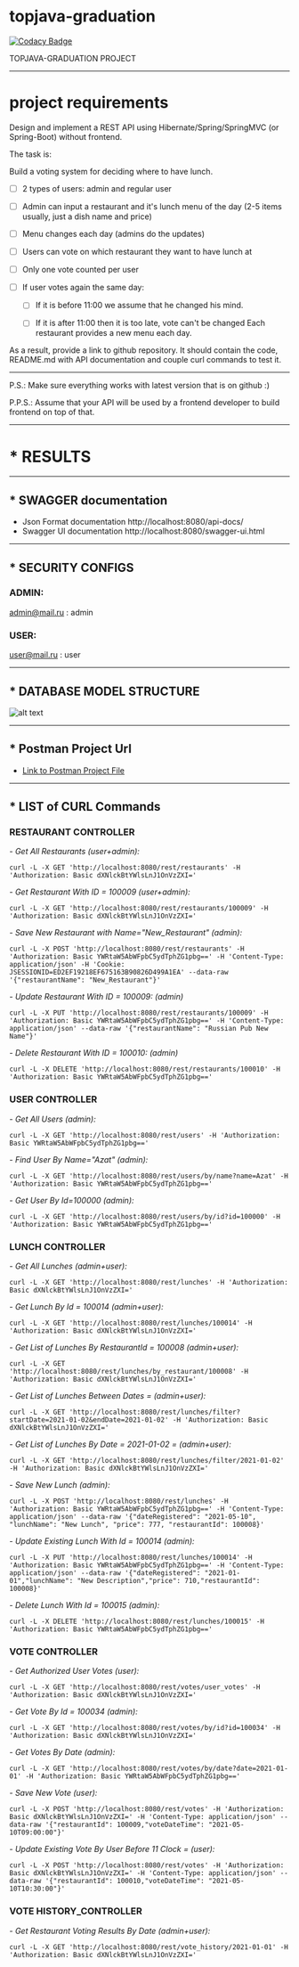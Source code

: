 # topjava-graduation

[![Codacy Badge](https://api.codacy.com/project/badge/Grade/4e46105892fe4b779679a35b1e631376)](https://app.codacy.com/gh/Azatick94/topjava-graduation?utm_source=github.com&utm_medium=referral&utm_content=Azatick94/topjava-graduation&utm_campaign=Badge_Grade_Settings)

TOPJAVA-GRADUATION PROJECT

---

# project requirements

Design and implement a REST API using Hibernate/Spring/SpringMVC (or Spring-Boot) without frontend.

The task is:

Build a voting system for deciding where to have lunch.

- [ ] 2 types of users: admin and regular user

- [ ] Admin can input a restaurant and it's lunch menu of the day (2-5 items usually, just a dish name and price)

- [ ] Menu changes each day (admins do the updates)

- [ ] Users can vote on which restaurant they want to have lunch at

- [ ] Only one vote counted per user

- [ ] If user votes again the same day:

    - [ ] If it is before 11:00 we assume that he changed his mind.

    - [ ] If it is after 11:00 then it is too late, vote can't be changed Each restaurant provides a new menu each day.

As a result, provide a link to github repository. It should contain the code, README.md with API documentation and
couple curl commands to test it.

---
P.S.: Make sure everything works with latest version that is on github :)

P.P.S.: Assume that your API will be used by a frontend developer to build frontend on top of that.

---

#          * RESULTS

---

##          * SWAGGER documentation

* Json Format documentation
  http://localhost:8080/api-docs/
* Swagger UI documentation
  http://localhost:8080/swagger-ui.html

---

##          * SECURITY CONFIGS

### ADMIN: <br>

admin@mail.ru : admin

### USER: <br>

user@mail.ru : user

---

##          * DATABASE MODEL STRUCTURE

![alt text](src/main/resources/static/images/voting_app_diagram.png)


---

##    * Postman Project Url

- [Link to Postman Project File](config/topjava-graduation.postman_collection.json)

---

##       * LIST of CURL Commands

### RESTAURANT CONTROLLER

<i>- Get All Restaurants (user+admin):</i>

    curl -L -X GET 'http://localhost:8080/rest/restaurants' -H 'Authorization: Basic dXNlckBtYWlsLnJ1OnVzZXI='

<i>- Get Restaurant With ID = 100009 (user+admin):</i>

    curl -L -X GET 'http://localhost:8080/rest/restaurants/100009' -H 'Authorization: Basic dXNlckBtYWlsLnJ1OnVzZXI='

<i>- Save New Restaurant with Name="New_Restaurant" (admin):</i>

    curl -L -X POST 'http://localhost:8080/rest/restaurants' -H 'Authorization: Basic YWRtaW5AbWFpbC5ydTphZG1pbg==' -H 'Content-Type: application/json' -H 'Cookie: JSESSIONID=ED2EF19218EF675163B90826D499A1EA' --data-raw '{"restaurantName": "New_Restaurant"}'

<i>- Update Restaurant With ID = 100009: (admin)</i>

    curl -L -X PUT 'http://localhost:8080/rest/restaurants/100009' -H 'Authorization: Basic YWRtaW5AbWFpbC5ydTphZG1pbg==' -H 'Content-Type: application/json' --data-raw '{"restaurantName": "Russian Pub New Name"}'

<i>- Delete Restaurant With ID = 100010: (admin)</i>

    curl -L -X DELETE 'http://localhost:8080/rest/restaurants/100010' -H 'Authorization: Basic YWRtaW5AbWFpbC5ydTphZG1pbg=='

### USER CONTROLLER

<i>- Get All Users (admin):</i>

    curl -L -X GET 'http://localhost:8080/rest/users' -H 'Authorization: Basic YWRtaW5AbWFpbC5ydTphZG1pbg=='

<i>- Find User By Name="Azat" (admin):</i>

    curl -L -X GET 'http://localhost:8080/rest/users/by/name?name=Azat' -H 'Authorization: Basic YWRtaW5AbWFpbC5ydTphZG1pbg=='

<i>- Get User By Id=100000 (admin):</i>

    curl -L -X GET 'http://localhost:8080/rest/users/by/id?id=100000' -H 'Authorization: Basic YWRtaW5AbWFpbC5ydTphZG1pbg=='

### LUNCH CONTROLLER

<i>- Get All Lunches (admin+user):</i>

    curl -L -X GET 'http://localhost:8080/rest/lunches' -H 'Authorization: Basic dXNlckBtYWlsLnJ1OnVzZXI='

<i>- Get Lunch By Id = 100014 (admin+user):</i>

    curl -L -X GET 'http://localhost:8080/rest/lunches/100014' -H 'Authorization: Basic dXNlckBtYWlsLnJ1OnVzZXI='

<i>- Get List of Lunches By RestaurantId = 100008 (admin+user):</i>

    curl -L -X GET 'http://localhost:8080/rest/lunches/by_restaurant/100008' -H 'Authorization: Basic dXNlckBtYWlsLnJ1OnVzZXI='

<i>- Get List of Lunches Between Dates =  (admin+user):</i>

    curl -L -X GET 'http://localhost:8080/rest/lunches/filter?startDate=2021-01-02&endDate=2021-01-02' -H 'Authorization: Basic dXNlckBtYWlsLnJ1OnVzZXI='

<i>- Get List of Lunches By Date = 2021-01-02 =  (admin+user):</i>

    curl -L -X GET 'http://localhost:8080/rest/lunches/filter/2021-01-02' -H 'Authorization: Basic dXNlckBtYWlsLnJ1OnVzZXI='

<i>- Save New Lunch (admin):</i>

    curl -L -X POST 'http://localhost:8080/rest/lunches' -H 'Authorization: Basic YWRtaW5AbWFpbC5ydTphZG1pbg==' -H 'Content-Type: application/json' --data-raw '{"dateRegistered": "2021-05-10", "lunchName": "New Lunch", "price": 777, "restaurantId": 100008}'

<i>- Update Existing Lunch With Id = 100014 (admin):</i>

    curl -L -X PUT 'http://localhost:8080/rest/lunches/100014' -H 'Authorization: Basic YWRtaW5AbWFpbC5ydTphZG1pbg==' -H 'Content-Type: application/json' --data-raw '{"dateRegistered": "2021-01-01","lunchName": "New Description","price": 710,"restaurantId": 100008}'

<i>- Delete Lunch With Id = 100015 (admin):</i>

    curl -L -X DELETE 'http://localhost:8080/rest/lunches/100015' -H 'Authorization: Basic YWRtaW5AbWFpbC5ydTphZG1pbg=='

### VOTE CONTROLLER

<i>- Get Authorized User Votes (user):</i>

    curl -L -X GET 'http://localhost:8080/rest/votes/user_votes' -H 'Authorization: Basic dXNlckBtYWlsLnJ1OnVzZXI='

<i>- Get Vote By Id = 100034 (admin):</i>

    curl -L -X GET 'http://localhost:8080/rest/votes/by/id?id=100034' -H 'Authorization: Basic dXNlckBtYWlsLnJ1OnVzZXI='

<i>- Get Votes By Date (admin):</i>

    curl -L -X GET 'http://localhost:8080/rest/votes/by/date?date=2021-01-01' -H 'Authorization: Basic YWRtaW5AbWFpbC5ydTphZG1pbg=='

<i>- Save New Vote  (user):</i>

    curl -L -X POST 'http://localhost:8080/rest/votes' -H 'Authorization: Basic dXNlckBtYWlsLnJ1OnVzZXI=' -H 'Content-Type: application/json' --data-raw '{"restaurantId": 100009,"voteDateTime": "2021-05-10T09:00:00"}'

<i>- Update Existing Vote By User Before 11 Clock =  (user):</i>

    curl -L -X POST 'http://localhost:8080/rest/votes' -H 'Authorization: Basic dXNlckBtYWlsLnJ1OnVzZXI=' -H 'Content-Type: application/json' --data-raw '{"restaurantId": 100010,"voteDateTime": "2021-05-10T10:30:00"}'

### VOTE HISTORY_CONTROLLER

<i>- Get Restaurant Voting Results By Date (admin+user):</i>

    curl -L -X GET 'http://localhost:8080/rest/vote_history/2021-01-01' -H 'Authorization: Basic dXNlckBtYWlsLnJ1OnVzZXI='